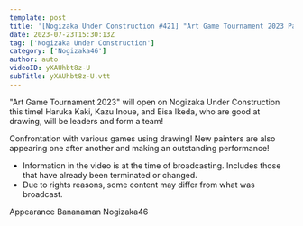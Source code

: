 ```yaml
---
template: post
title: '[Nogizaka Under Construction #421] "Art Game Tournament 2023 Part 1" 2023.07.23 OA'
date: 2023-07-23T15:30:13Z
tag: ['Nogizaka Under Construction']
category: ['Nogizaka46']
author: auto 
videoID: yXAUhbt8z-U
subTitle: yXAUhbt8z-U.vtt
---
```

"Art Game Tournament 2023" will open on Nogizaka Under Construction this time! Haruka Kaki, Kazu Inoue, and Eisa Ikeda, who are good at drawing, will be leaders and form a team!

Confrontation with various games using drawing! New painters are also appearing one after another and making an outstanding performance!

* Information in the video is at the time of broadcasting. Includes those that have already been terminated or changed.
* Due to rights reasons, some content may differ from what was broadcast.

Appearance
Bananaman Nogizaka46